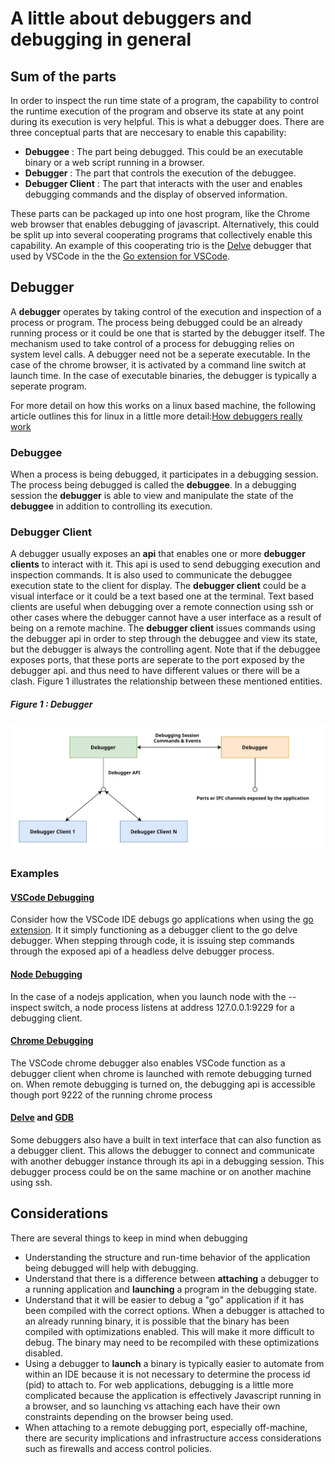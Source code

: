 # A little about debuggers and debugging in general

## Sum of the parts

In order to inspect the run time state of a program, the capability to control the runtime execution of the program and observe its state at any point during its execution is very helpful. This is what a debugger does. There are three conceptual parts that are neccesary to enable this capability:

  - **Debuggee** : 
  The part being debugged. This could be an executable binary or a web script running in a browser.
  - **Debugger** : 
  The part that controls the execution of the debuggee.
  - **Debugger Client** : 
  The part that interacts with the user and enables debugging commands and the display of observed information.

These parts can be packaged up into one host program, like the Chrome web browser that enables debugging of javascript. Alternatively, this could be split up into several cooperating programs that collectively enable this capability. An example of this cooperating trio is the [Delve](https://github.com/go-delve/delve) debugger that used by VSCode in the the [Go extension for VSCode](https://marketplace.visualstudio.com/items?itemName=golang.Go).

## Debugger

A **debugger** operates by taking control of the execution and inspection of a process or program. The process being debugged could be an already running process or it could be one that is started by the debugger itself. The mechanism used to take control of a process for debugging relies on system level calls.
A debugger need not be a seperate executable. In the case of the chrome browser, it is activated by a command line switch at launch time. In the case of executable binaries, the debugger is typically a seperate program.

For more detail on how this works on a linux based machine, the following article outlines this for linux in a little more detail:[How debuggers really work](https://opensource.com/article/18/1/how-debuggers-really-work)

### Debuggee

When a process is being debugged, it participates in a debugging session. The process being debugged is called the **debuggee**. In a debugging session the **debugger** is able to view and manipulate the state of the **debuggee** in addition to controlling its execution.

### Debugger Client

A debugger usually exposes an **api** that enables one or more **debugger clients** to interact with it. This api is used to send debugging execution and inspection commands. It is also used to communicate the debuggee execution state to the client for display. The **debugger client** could be a visual interface or it could be a text based one at the terminal. Text based clients are useful when debugging over a remote connection using ssh or other cases where the debugger cannot have a user interface as a result of being on a remote machine. The **debugger client** issues commands using the debugger api in order to step through the debuggee and view its state, but the debugger is always the controlling agent. Note that if the debuggee exposes ports, that these ports are seperate to the port exposed by the debugger api. and thus need to have different values or there will be a clash.
Figure 1 illustrates the relationship between these mentioned entities.

##### Figure 1 : Debugger
![Debugger Interactions](images/debugger.svg "Figure 1")

### Examples

#### [VSCode Debugging](https://code.visualstudio.com/docs/editor/debugging) 
Consider how the VSCode IDE debugs go applications when using the [go extension](https://marketplace.visualstudio.com/items?itemName=golang.Go). It it simply functioning as a debugger client to the go delve debugger. When stepping through code, it is issuing step commands through the exposed api of a headless delve debugger process.

#### [Node Debugging](https://nodejs.org/en/docs/guides/debugging-getting-started/)
In the case of a nodejs application, when you launch node with the --inspect switch, a node process listens at address 127.0.0.1:9229 for a debugging client.

#### [Chrome Debugging](https://marketplace.visualstudio.com/items?itemName=msjsdiag.debugger-for-chrome)
The VSCode chrome debugger also enables VSCode function as a debugger client when chrome is launched with remote debugging turned on. When remote debugging is turned on, the debugging api is accessible though port 9222 of the running chrome process

#### [Delve](https://github.com/go-delve/delve) and [GDB](https://www.gnu.org/software/gdb/)
Some debuggers also have a built in text interface that can also function as a debugger client. This allows the debugger to connect and communicate with another debugger instance through its api in a debugging session. This debugger process could be on the same machine or on another machine using ssh.

## Considerations

There are several things to keep in mind when debugging


- Understanding the structure and run-time behavior of the application being debugged will help with debugging.
- Understand that there is a difference between **attaching** a debugger to a running application and **launching** a program in the debugging state.
- Understand that it will be easier to debug a "go" application if it has been compiled with the correct options. When a debugger is attached to an already running binary, it is possible that the binary has been compiled with optimizations enabled. This will make it more difficult to debug. The binary may need to be recompiled with these optimizations disabled.
- Using a debugger to **launch** a binary is typically easier to automate from within an IDE because it is not necessary to determine the process id (pid) to attach to.  For web applications, debugging is a little more complicated because the application is effectively Javascript running in a browser, and so launching vs attaching each have their own constraints depending on the browser being used. 
- When attaching to a remote debugging port, especially off-machine, there are security implications and infrastructure access considerations such as firewalls and access control policies.





